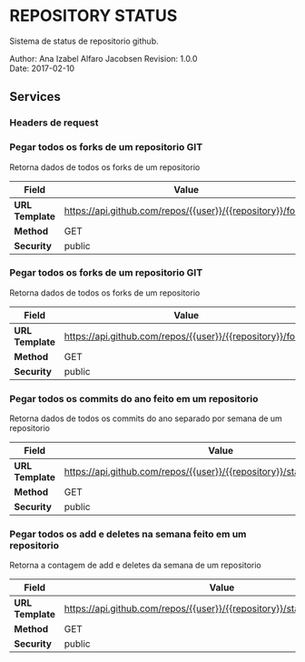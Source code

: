 # REPOSITORY STATUS
Sistema de status de repositorio github.

Author:      Ana Izabel Alfaro Jacobsen
Revision:    1.0.0  
Date:        2017-02-10 
  

## Services
### Headers de request

### Pegar todos os forks de um repositorio GIT
Retorna dados de todos os forks de um repositorio 

| Field            | Value                                                                 |
|----------------- |-----------------------------------------------------------------------|
| **URL Template** | https://api.github.com/repos/{{user}}/{{repository}}/forks            |
| **Method**       | GET                                                                   |
| **Security**     | public                                                                |


### Pegar todos os forks de um repositorio GIT
Retorna dados de todos os forks de um repositorio 

| Field            | Value                                                                 |
|----------------- |-----------------------------------------------------------------------|
| **URL Template** | https://api.github.com/repos/{{user}}/{{repository}}/forks            |
| **Method**       | GET                                                                   |
| **Security**     | public                                                                |


### Pegar todos os commits do ano feito em um repositorio
Retorna dados de todos os commits do ano separado por semana de um repositorio 

| Field            | Value                                                                      |
|----------------- |----------------------------------------------------------------------------|
| **URL Template** | https://api.github.com/repos/{{user}}/{{repository}}/stats/commit_activity |
| **Method**       | GET                                                                        |
| **Security**     | public                                                                     |


### Pegar todos os add e deletes na semana feito em um repositorio
Retorna a contagem de add e deletes da semana de um repositorio  

| Field            | Value                                                                      |
|----------------- |----------------------------------------------------------------------------|
| **URL Template** | https://api.github.com/repos/{{user}}/{{repository}}/stats/code_frequency |
| **Method**       | GET                                                                        |
| **Security**     | public                                                                     |

